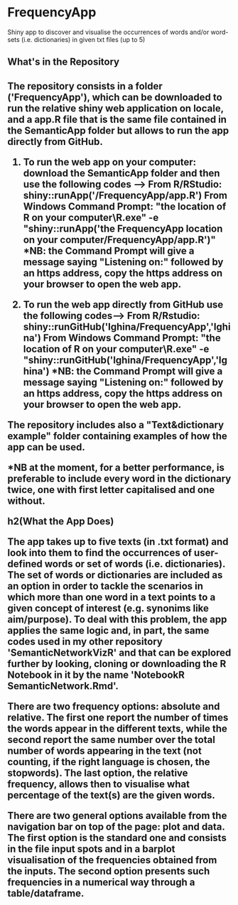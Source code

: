 # FrequencyApp
Shiny app to discover and visualise the occurrences of words and/or word-sets (i.e. dictionaries) in given txt files (up to 5)

<h2>What's in the Repository<h2>

The repository consists in a folder ('FrequencyApp'), which can be downloaded to run the relative shiny web application on locale, and a app.R file that is the same file contained in the SemanticApp folder but allows to run the app directly from GitHub.

1. To run the web app on your computer: download the SemanticApp folder and then use the following codes --> From R/RStudio: shiny::runApp('/FrequencyApp/app.R') From Windows Command Prompt: "the location of R on your computer\R.exe" -e "shiny::runApp('the FrequencyApp location on your computer/FrequencyApp/app.R')"
*NB: the Command Prompt will give a message saying "Listening on:" followed by an https address, copy the https address on your browser to open the web app.

2. To run the web app directly from GitHub use the following codes--> From R/Rstudio: shiny::runGitHub('Ighina/FrequencyApp','Ighina') From Windows Command Prompt: "the location of R on your computer\R.exe" -e "shiny::runGitHub('Ighina/FrequencyApp','Ighina') 
*NB: the Command Prompt will give a message saying "Listening on:" followed by an https address, copy the https address on your browser to open the web app.

The repository includes also a "Text&dictionary example" folder containing examples of how the app can be used.

*NB at the moment, for a better performance, is preferable to include every word in the dictionary twice, one with first letter capitalised and one without.

h2(What the App Does)

The app takes up to five texts (in .txt format) and look into them to find the occurrences of user-defined words or set of words (i.e. dictionaries). The set of words or dictionaries are included as an option in order to tackle the scenarios in which more than one word in a text points to a given concept of interest (e.g. synonims like aim/purpose). To deal with this problem, the app applies the same logic and, in part, the same codes used in my other repository 'SemanticNetworkVizR' and that can be explored further by looking, cloning or downloading the R Notebook in it by the name 'NotebookR SemanticNetwork.Rmd'.

There are two frequency options: absolute and relative. The first one report the number of times the words appear in the different texts, while the second report the same number over the total number of words appearing in the text (not counting, if the right language is chosen, the stopwords). The last option, the relative frequency, allows then to visualise what percentage of the text(s) are the given words.

There are two general options available from the navigation bar on top of the page: plot and data. The first option is the standard one and consists in the file input spots and in a barplot visualisation of the frequencies obtained from the inputs. The second option presents such frequencies in a numerical way through a table/dataframe.

